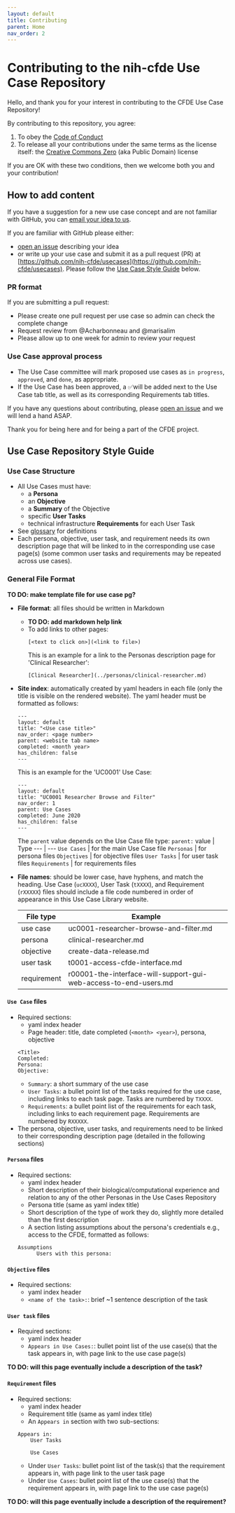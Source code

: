 ```yaml
---
layout: default
title: Contributing
parent: Home
nav_order: 2
---
```


# Contributing to the nih-cfde Use Case Repository

Hello, and thank you for your interest in contributing to the CFDE Use Case Repository!

By contributing to this repository, you agree:

1.  To obey the [Code of Conduct](./CODEOFCONDUCT.md)
2.  To release all your contributions under the same terms as the license itself: the [Creative Commons Zero](./LICENSE.md) (aka Public Domain) license

If you are OK with these two conditions, then we welcome both you and your contribution!

## How to add content

If you have a suggestion for a new use case concept and are not familiar with GitHub, you can [email your idea to us](mailto:autohelp+int+851+6545985337373134556@CFDE.groups.io).

If you are familiar with GitHub please either:
  - [open an issue](https://github.com/nih-cfde/usecases/issues/new) describing your idea
  - or write up your use case and submit it as a pull request (PR) at [https://github.com/nih-cfde/usecases](https://github.com/nih-cfde/usecases). Please follow the [Use Case Style Guide](#usecasestyle) below.

### PR format
If you are submitting a pull request:
- Please create one pull request per use case so admin can check the complete change
- Request review from @Acharbonneau and @marisalim
- Please allow up to one week for admin to review your request

### Use Case approval process
  - The Use Case committee will mark proposed use cases as `in progress`, `approved`, and `done`, as appropriate.
  - If the Use Case has been approved, a &#x2705;will be added next to the Use Case tab title, as well as its corresponding Requirements tab titles.

If you have any questions about contributing, please [open an issue](https://github.com/nih-cfde/usecases/issues/new) and we will lend a hand ASAP.

Thank you for being here and for being a part of the CFDE project.

## Use Case Repository Style Guide <a name="usecasestyle"></a>

### Use Case Structure
- All Use Cases must have:
  - a **Persona**
  - an **Objective**
  - a **Summary** of the Objective
  - specific **User Tasks**
  - technical infrastructure **Requirements** for each User Task
- See [glossary](./glossary.md) for definitions
- Each persona, objective, user task, and requirement needs its own description page that will be linked to in the corresponding use case page(s) (some common user tasks and requirements may be repeated across use cases).


### General File Format

  **TO DO: make template file for use case pg?**

- **File format**: all files should be written in Markdown
  - **TO DO: add markdown help link**
  - To add links to other pages:
    ```
    [<text to click on>](<link to file>)
    ```
    This is an example for a link to the Personas description page for 'Clinical Researcher':
    ```
    [Clinical Researcher](../personas/clinical-researcher.md)
    ```
- **Site index**: automatically created by yaml headers in each file (only the title is visible on the rendered website). The yaml header must be formatted as follows:
  ```
  ---
  layout: default
  title: "<Use case title>"
  nav_order: <page number>
  parent: <website tab name>
  completed: <month year>
  has_children: false
  ---
  ```
  This is an example for the 'UC0001' Use Case:
  ```
  ---
  layout: default
  title: "UC0001 Researcher Browse and Filter"
  nav_order: 1
  parent: Use Cases
  completed: June 2020
  has_children: false
  ---
  ```
  The `parent` value depends on the Use Case file type:
  `parent:` value | Type
  --- | ---
  `Use Cases` | for the main Use Case file
  `Personas` | for persona files
  `Objectives` | for objective files
  `User Tasks` | for user task files
  `Requirements` | for requirements files
  
- **File names**: should be lower case, have hyphens, and match the heading. Use Case (`ucXXXX`), User Task (`tXXXX`), and Requirement (`rXXXXX`) files should include a file code numbered in order of appearance in this Use Case Library website.

    File type | Example
    --- | ---
    use case | uc0001-researcher-browse-and-filter.md
    persona | clinical-researcher.md
    objective | create-data-release.md
    user task | t0001-access-cfde-interface.md
    requirement | r00001-the-interface-will-support-gui-web-access-to-end-users.md

#### `Use Case` files
- Required sections:
  - yaml index header
  - Page header: title, date completed (`<month> <year>`), persona, objective
  ```
  <Title>
  Completed:
  Persona:
  Objective:
  ```
  - `Summary`: a short summary of the use case
  - `User Tasks`: a bullet point list of the tasks required for the use case, including links to each task page. Tasks are numbered by `TXXXX`.
  - `Requirements`: a bullet point list of the requirements for each task, including links to each requirement page. Requirements are numbered by `RXXXXX`.
- The persona, objective, user tasks, and requirements need to be linked to their corresponding description page (detailed in the following sections)

#### `Persona` files
- Required sections:
  - yaml index header
  - Short description of their biological/computational experience and relation to any of the other Personas in the Use Cases Repository
  - Persona title (same as yaml index title)
  - Short description of the type of work they do, slightly more detailed than the first description
  - A section listing assumptions about the persona's credentials e.g., access to the CFDE, formatted as follows:
  ```
  Assumptions
        Users with this persona:
  ```

#### `Objective` files
- Required sections:
  - yaml index header
  - `<name of the task>:`: brief ~1 sentence description of the task

#### `User task` files
- Required sections:
  - yaml index header
  - `Appears in Use Cases:`: bullet point list of the use case(s) that the task appears in, with page link to the use case page(s)

**TO DO: will this page eventually include a description of the task?**

#### `Requirement` files
- Required sections:
  - yaml index header
  - Requirement title (same as yaml index title)
  - An `Appears in` section with two sub-sections:
  ```
  Appears in:
      User Tasks

      Use Cases
  ```
    - Under `User Tasks`: bullet point list of the task(s) that the requirement appears in, with page link to the user task page
    - Under `Use Cases`: bullet point list of the use case(s) that the requirement appears in, with page link to the use case page(s)

**TO DO: will this page eventually include a description of the requirement?**
